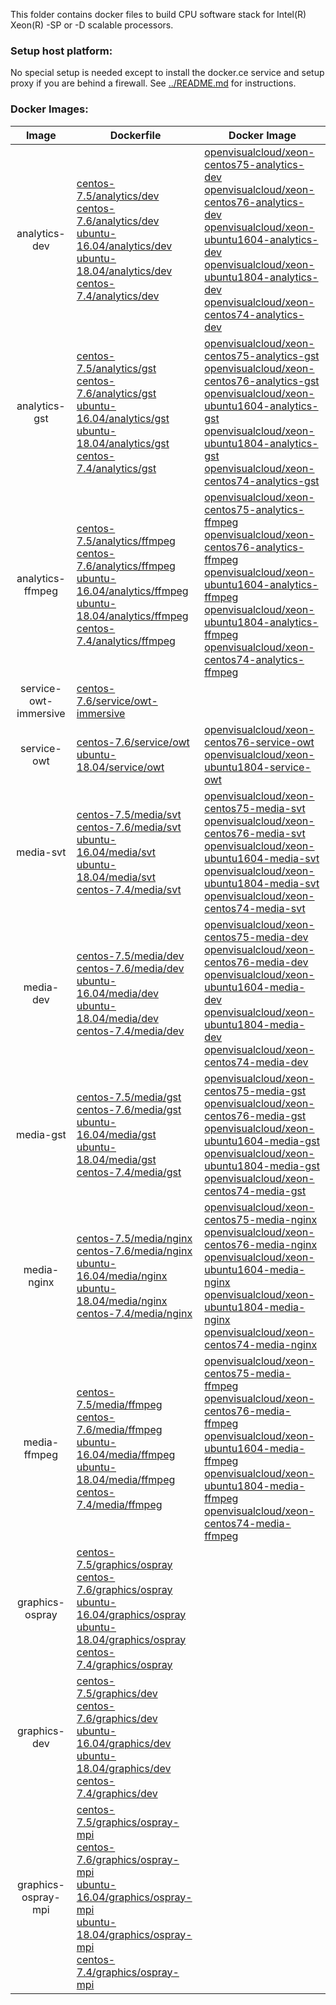 This folder contains docker files to build CPU software stack for Intel(R) Xeon(R) -SP or -D scalable processors.

### Setup host platform:

No special setup is needed except to install the docker.ce service and setup proxy if you are behind a firewall. See [../README.md](../README.md) for instructions.

### Docker Images:

|Image|Dockerfile|Docker Image|
|:-:|---|---|
|analytics-dev|[centos-7.5/analytics/dev](centos-7.5/analytics/dev)<br>[centos-7.6/analytics/dev](centos-7.6/analytics/dev)<br>[ubuntu-16.04/analytics/dev](ubuntu-16.04/analytics/dev)<br>[ubuntu-18.04/analytics/dev](ubuntu-18.04/analytics/dev)<br>[centos-7.4/analytics/dev](centos-7.4/analytics/dev)|[openvisualcloud/xeon-centos75-analytics-dev](https://hub.docker.com/r/openvisualcloud/xeon-centos75-analytics-dev)<br>[openvisualcloud/xeon-centos76-analytics-dev](https://hub.docker.com/r/openvisualcloud/xeon-centos76-analytics-dev)<br>[openvisualcloud/xeon-ubuntu1604-analytics-dev](https://hub.docker.com/r/openvisualcloud/xeon-ubuntu1604-analytics-dev)<br>[openvisualcloud/xeon-ubuntu1804-analytics-dev](https://hub.docker.com/r/openvisualcloud/xeon-ubuntu1804-analytics-dev)<br>[openvisualcloud/xeon-centos74-analytics-dev](https://hub.docker.com/r/openvisualcloud/xeon-centos74-analytics-dev)|
|analytics-gst|[centos-7.5/analytics/gst](centos-7.5/analytics/gst)<br>[centos-7.6/analytics/gst](centos-7.6/analytics/gst)<br>[ubuntu-16.04/analytics/gst](ubuntu-16.04/analytics/gst)<br>[ubuntu-18.04/analytics/gst](ubuntu-18.04/analytics/gst)<br>[centos-7.4/analytics/gst](centos-7.4/analytics/gst)|[openvisualcloud/xeon-centos75-analytics-gst](https://hub.docker.com/r/openvisualcloud/xeon-centos75-analytics-gst)<br>[openvisualcloud/xeon-centos76-analytics-gst](https://hub.docker.com/r/openvisualcloud/xeon-centos76-analytics-gst)<br>[openvisualcloud/xeon-ubuntu1604-analytics-gst](https://hub.docker.com/r/openvisualcloud/xeon-ubuntu1604-analytics-gst)<br>[openvisualcloud/xeon-ubuntu1804-analytics-gst](https://hub.docker.com/r/openvisualcloud/xeon-ubuntu1804-analytics-gst)<br>[openvisualcloud/xeon-centos74-analytics-gst](https://hub.docker.com/r/openvisualcloud/xeon-centos74-analytics-gst)|
|analytics-ffmpeg|[centos-7.5/analytics/ffmpeg](centos-7.5/analytics/ffmpeg)<br>[centos-7.6/analytics/ffmpeg](centos-7.6/analytics/ffmpeg)<br>[ubuntu-16.04/analytics/ffmpeg](ubuntu-16.04/analytics/ffmpeg)<br>[ubuntu-18.04/analytics/ffmpeg](ubuntu-18.04/analytics/ffmpeg)<br>[centos-7.4/analytics/ffmpeg](centos-7.4/analytics/ffmpeg)|[openvisualcloud/xeon-centos75-analytics-ffmpeg](https://hub.docker.com/r/openvisualcloud/xeon-centos75-analytics-ffmpeg)<br>[openvisualcloud/xeon-centos76-analytics-ffmpeg](https://hub.docker.com/r/openvisualcloud/xeon-centos76-analytics-ffmpeg)<br>[openvisualcloud/xeon-ubuntu1604-analytics-ffmpeg](https://hub.docker.com/r/openvisualcloud/xeon-ubuntu1604-analytics-ffmpeg)<br>[openvisualcloud/xeon-ubuntu1804-analytics-ffmpeg](https://hub.docker.com/r/openvisualcloud/xeon-ubuntu1804-analytics-ffmpeg)<br>[openvisualcloud/xeon-centos74-analytics-ffmpeg](https://hub.docker.com/r/openvisualcloud/xeon-centos74-analytics-ffmpeg)|
|service-owt-immersive|[centos-7.6/service/owt-immersive](centos-7.6/service/owt-immersive)||
|service-owt|[centos-7.6/service/owt](centos-7.6/service/owt)<br>[ubuntu-18.04/service/owt](ubuntu-18.04/service/owt)|[openvisualcloud/xeon-centos76-service-owt](https://hub.docker.com/r/openvisualcloud/xeon-centos76-service-owt)<br>[openvisualcloud/xeon-ubuntu1804-service-owt](https://hub.docker.com/r/openvisualcloud/xeon-ubuntu1804-service-owt)|
|media-svt|[centos-7.5/media/svt](centos-7.5/media/svt)<br>[centos-7.6/media/svt](centos-7.6/media/svt)<br>[ubuntu-16.04/media/svt](ubuntu-16.04/media/svt)<br>[ubuntu-18.04/media/svt](ubuntu-18.04/media/svt)<br>[centos-7.4/media/svt](centos-7.4/media/svt)|[openvisualcloud/xeon-centos75-media-svt](https://hub.docker.com/r/openvisualcloud/xeon-centos75-media-svt)<br>[openvisualcloud/xeon-centos76-media-svt](https://hub.docker.com/r/openvisualcloud/xeon-centos76-media-svt)<br>[openvisualcloud/xeon-ubuntu1604-media-svt](https://hub.docker.com/r/openvisualcloud/xeon-ubuntu1604-media-svt)<br>[openvisualcloud/xeon-ubuntu1804-media-svt](https://hub.docker.com/r/openvisualcloud/xeon-ubuntu1804-media-svt)<br>[openvisualcloud/xeon-centos74-media-svt](https://hub.docker.com/r/openvisualcloud/xeon-centos74-media-svt)|
|media-dev|[centos-7.5/media/dev](centos-7.5/media/dev)<br>[centos-7.6/media/dev](centos-7.6/media/dev)<br>[ubuntu-16.04/media/dev](ubuntu-16.04/media/dev)<br>[ubuntu-18.04/media/dev](ubuntu-18.04/media/dev)<br>[centos-7.4/media/dev](centos-7.4/media/dev)|[openvisualcloud/xeon-centos75-media-dev](https://hub.docker.com/r/openvisualcloud/xeon-centos75-media-dev)<br>[openvisualcloud/xeon-centos76-media-dev](https://hub.docker.com/r/openvisualcloud/xeon-centos76-media-dev)<br>[openvisualcloud/xeon-ubuntu1604-media-dev](https://hub.docker.com/r/openvisualcloud/xeon-ubuntu1604-media-dev)<br>[openvisualcloud/xeon-ubuntu1804-media-dev](https://hub.docker.com/r/openvisualcloud/xeon-ubuntu1804-media-dev)<br>[openvisualcloud/xeon-centos74-media-dev](https://hub.docker.com/r/openvisualcloud/xeon-centos74-media-dev)|
|media-gst|[centos-7.5/media/gst](centos-7.5/media/gst)<br>[centos-7.6/media/gst](centos-7.6/media/gst)<br>[ubuntu-16.04/media/gst](ubuntu-16.04/media/gst)<br>[ubuntu-18.04/media/gst](ubuntu-18.04/media/gst)<br>[centos-7.4/media/gst](centos-7.4/media/gst)|[openvisualcloud/xeon-centos75-media-gst](https://hub.docker.com/r/openvisualcloud/xeon-centos75-media-gst)<br>[openvisualcloud/xeon-centos76-media-gst](https://hub.docker.com/r/openvisualcloud/xeon-centos76-media-gst)<br>[openvisualcloud/xeon-ubuntu1604-media-gst](https://hub.docker.com/r/openvisualcloud/xeon-ubuntu1604-media-gst)<br>[openvisualcloud/xeon-ubuntu1804-media-gst](https://hub.docker.com/r/openvisualcloud/xeon-ubuntu1804-media-gst)<br>[openvisualcloud/xeon-centos74-media-gst](https://hub.docker.com/r/openvisualcloud/xeon-centos74-media-gst)|
|media-nginx|[centos-7.5/media/nginx](centos-7.5/media/nginx)<br>[centos-7.6/media/nginx](centos-7.6/media/nginx)<br>[ubuntu-16.04/media/nginx](ubuntu-16.04/media/nginx)<br>[ubuntu-18.04/media/nginx](ubuntu-18.04/media/nginx)<br>[centos-7.4/media/nginx](centos-7.4/media/nginx)|[openvisualcloud/xeon-centos75-media-nginx](https://hub.docker.com/r/openvisualcloud/xeon-centos75-media-nginx)<br>[openvisualcloud/xeon-centos76-media-nginx](https://hub.docker.com/r/openvisualcloud/xeon-centos76-media-nginx)<br>[openvisualcloud/xeon-ubuntu1604-media-nginx](https://hub.docker.com/r/openvisualcloud/xeon-ubuntu1604-media-nginx)<br>[openvisualcloud/xeon-ubuntu1804-media-nginx](https://hub.docker.com/r/openvisualcloud/xeon-ubuntu1804-media-nginx)<br>[openvisualcloud/xeon-centos74-media-nginx](https://hub.docker.com/r/openvisualcloud/xeon-centos74-media-nginx)|
|media-ffmpeg|[centos-7.5/media/ffmpeg](centos-7.5/media/ffmpeg)<br>[centos-7.6/media/ffmpeg](centos-7.6/media/ffmpeg)<br>[ubuntu-16.04/media/ffmpeg](ubuntu-16.04/media/ffmpeg)<br>[ubuntu-18.04/media/ffmpeg](ubuntu-18.04/media/ffmpeg)<br>[centos-7.4/media/ffmpeg](centos-7.4/media/ffmpeg)|[openvisualcloud/xeon-centos75-media-ffmpeg](https://hub.docker.com/r/openvisualcloud/xeon-centos75-media-ffmpeg)<br>[openvisualcloud/xeon-centos76-media-ffmpeg](https://hub.docker.com/r/openvisualcloud/xeon-centos76-media-ffmpeg)<br>[openvisualcloud/xeon-ubuntu1604-media-ffmpeg](https://hub.docker.com/r/openvisualcloud/xeon-ubuntu1604-media-ffmpeg)<br>[openvisualcloud/xeon-ubuntu1804-media-ffmpeg](https://hub.docker.com/r/openvisualcloud/xeon-ubuntu1804-media-ffmpeg)<br>[openvisualcloud/xeon-centos74-media-ffmpeg](https://hub.docker.com/r/openvisualcloud/xeon-centos74-media-ffmpeg)|
|graphics-ospray|[centos-7.5/graphics/ospray](centos-7.5/graphics/ospray)<br>[centos-7.6/graphics/ospray](centos-7.6/graphics/ospray)<br>[ubuntu-16.04/graphics/ospray](ubuntu-16.04/graphics/ospray)<br>[ubuntu-18.04/graphics/ospray](ubuntu-18.04/graphics/ospray)<br>[centos-7.4/graphics/ospray](centos-7.4/graphics/ospray)|<br><br><br><br>|
|graphics-dev|[centos-7.5/graphics/dev](centos-7.5/graphics/dev)<br>[centos-7.6/graphics/dev](centos-7.6/graphics/dev)<br>[ubuntu-16.04/graphics/dev](ubuntu-16.04/graphics/dev)<br>[ubuntu-18.04/graphics/dev](ubuntu-18.04/graphics/dev)<br>[centos-7.4/graphics/dev](centos-7.4/graphics/dev)|<br><br><br><br>|
|graphics-ospray-mpi|[centos-7.5/graphics/ospray-mpi](centos-7.5/graphics/ospray-mpi)<br>[centos-7.6/graphics/ospray-mpi](centos-7.6/graphics/ospray-mpi)<br>[ubuntu-16.04/graphics/ospray-mpi](ubuntu-16.04/graphics/ospray-mpi)<br>[ubuntu-18.04/graphics/ospray-mpi](ubuntu-18.04/graphics/ospray-mpi)<br>[centos-7.4/graphics/ospray-mpi](centos-7.4/graphics/ospray-mpi)|<br><br><br><br>|

